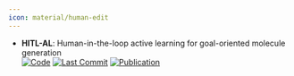 ```yaml
---
icon: material/human-edit
---
```


- **HITL-AL**: Human-in-the-loop active learning for goal-oriented molecule generation  
		[![Code](https://img.shields.io/github/stars/yasminenahal/hitl-al-gomg?style=for-the-badge&logo=github)](https://github.com/yasminenahal/hitl-al-gomg) [![Last Commit](https://img.shields.io/github/last-commit/yasminenahal/hitl-al-gomg?style=for-the-badge&logo=github)](https://github.com/yasminenahal/hitl-al-gomg) [![Publication](https://img.shields.io/badge/Publication-Citations:0-blue?style=for-the-badge&logo=bookstack)](https://doi.org/10.1186/s13321-024-00924-y) 
